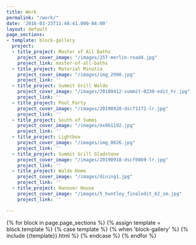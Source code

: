 ```yaml
---
title: Work
permalink: "/work/"
date: '2016-03-23T11:48:41.000-04:00'
layout: default
page_sections:
- template: block-gallery
  project:
  - title_project: Master of All Baths
    project_cover_image: "/images/257-merlin-road4.jpg"
    project_link: master-of-all-baths
  - title_project: Material Minutia
    project_cover_image: "/images/img_2990.jpg"
    project_link: ''
  - title_project: Summit Grill Waldo
    project_cover_image: "/images/20180412-summit-0230-edit_hr.jpg"
    project_link: ''
  - title_project: Pool Party
    project_cover_image: "/images/20190920-dscf1172-lr.jpg"
    project_link: ''
  - title_project: South of Summi
    project_cover_image: "/images/ex8b1192.jpg"
    project_link: ''
  - title_project: Lightbox
    project_cover_image: "/images/img_0626.jpg"
    project_link: ''
  - title_project: Summit Grill Gladstone
    project_cover_image: "/images/20190918-dscf0869-lr.jpg"
    project_link: ''
  - title_project: Waldo Home
    project_cover_image: "/images/dining1.jpg"
    project_link: ''
  - title_project: Hanover House
    project_cover_image: "/images/5_huntley_finaledit_62_sm.jpg"
    project_link: ''

---
```

<!-- --include feature_row-- -->
<div class="row" style="margin: 15px 0px;">
{% for block in page.page_sections %}
    {% assign template = block.template %}
    {% case template %}
        {% when 'block-gallery' %}
{% include {{template}}.html %}
    {% endcase %}
{% endfor %}
</div>


<script src="https://ajax.googleapis.com/ajax/libs/jquery/3.6.0/jquery.min.js"></script>
<script>
$( document ).ready(function() {
    document.querySelectorAll('.project').forEach((project) => {
      console.log(project);
      project.addEventListener("mouseover", function(){
        project.children[0].children[0].style.visibility = "hidden";
      });
      project.addEventListener("mouseout", function(){
        project.children[0].children[0].style.visibility = "visible";
      });
    });
});
</script>